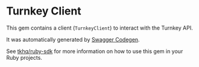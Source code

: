 # Turnkey Client

This gem contains a client (`TurnkeyClient`) to interact with the Turnkey API.

It was automatically generated by [Swagger Codegen](https://github.com/swagger-api/swagger-codegen).

See [tkhq/ruby-sdk](https://github.com/tkhq/ruby-sdk) for more information on how to use this gem in your Ruby projects.
